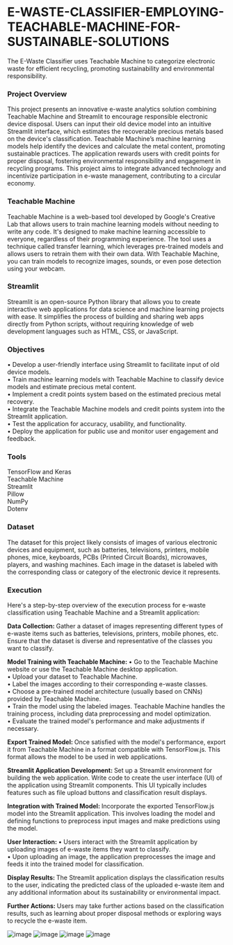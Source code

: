 # E-WASTE-CLASSIFIER-EMPLOYING-TEACHABLE-MACHINE-FOR-SUSTAINABLE-SOLUTIONS
The E-Waste Classifier uses Teachable Machine to categorize electronic waste for efficient recycling, promoting sustainability and environmental responsibility.

### Project Overview

This project presents an innovative e-waste analytics solution combining Teachable Machine and Streamlit to encourage responsible electronic device disposal. Users can input their old device model into an intuitive Streamlit interface, which estimates the recoverable precious metals based on the device's classification. Teachable Machine’s machine learning models help identify the devices and calculate the metal content, promoting sustainable practices. The application rewards users with credit points for proper disposal, fostering environmental responsibility and engagement in recycling programs. This project aims to integrate advanced technology and incentivize participation in e-waste management, contributing to a circular economy.

### Teachable Machine

Teachable Machine is a web-based tool developed by Google's Creative Lab that allows users to train machine learning models without needing to write any code. It's designed to make machine learning accessible to everyone, regardless of their programming experience. The tool uses a technique called transfer learning, which leverages pre-trained models and allows users to retrain them with their own data. With Teachable Machine, you can train models to recognize images, sounds, or even pose detection using your webcam.

### Streamlit

Streamlit is an open-source Python library that allows you to create interactive web applications for data science and machine learning projects with ease. It simplifies the process of building and sharing web apps directly from Python scripts, without requiring knowledge of web development languages such as HTML, CSS, or JavaScript.


### Objectives

•	Develop a user-friendly interface using Streamlit to facilitate input of old device models.
<Br>
•	Train machine learning models with Teachable Machine to classify device models and estimate precious metal content.
<Br>
•	Implement a credit points system based on the estimated precious metal recovery.
<Br>
•	Integrate the Teachable Machine models and credit points system into the Streamlit application.
<Br>
•	Test the application for accuracy, usability, and functionality.
<Br>
•	Deploy the application for public use and monitor user engagement and feedback.



### Tools

TensorFlow and Keras
<Br>
Teachable Machine
<Br>
Streamlit
<Br>
Pillow 
<Br>
NumPy
<Br>
Dotenv


### Dataset

The dataset for this project likely consists of images of various electronic devices and equipment, such as batteries, televisions, printers, mobile phones, mice, keyboards, PCBs (Printed Circuit Boards), microwaves, players, and washing machines. Each image in the dataset is labeled with the corresponding class or category of the electronic device it represents.

### Execution
Here's a step-by-step overview of the execution process for e-waste classification using Teachable Machine and a Streamlit application:

<b> Data Collection: </b>
Gather a dataset of images representing different types of e-waste items such as batteries, televisions, printers, mobile phones, etc. Ensure that the dataset is diverse and representative of the classes you want to classify.

<b> Model Training with Teachable Machine: </b>
•	Go to the Teachable Machine website or use the Teachable Machine desktop application.
<Br>
•	Upload your dataset to Teachable Machine.
<Br>
•	Label the images according to their corresponding e-waste classes.
<Br>
•	Choose a pre-trained model architecture (usually based on CNNs) provided by Teachable Machine.
<Br>
•	Train the model using the labeled images. Teachable Machine handles the training process, including data preprocessing and model optimization.
<Br>
•	Evaluate the trained model's performance and make adjustments if necessary.

<b> Export Trained Model: </b>
Once satisfied with the model's performance, export it from Teachable Machine in a format compatible with TensorFlow.js. This format allows the model to be used in web applications.

<b> Streamlit Application Development: </b>
Set up a Streamlit environment for building the web application. Write code to create the user interface (UI) of the application using Streamlit components. This UI typically includes features such as file upload buttons and classification result displays.


<b> Integration with Trained Model: </b>
Incorporate the exported TensorFlow.js model into the Streamlit application. This involves loading the model and defining functions to preprocess input images and make predictions using the model.

<b> User Interaction: </b>
•	Users interact with the Streamlit application by uploading images of e-waste items they want to classify.
<Br>
•	Upon uploading an image, the application preprocesses the image and feeds it into the trained model for classification.

<b> Display Results: </b>
The Streamlit application displays the classification results to the user, indicating the predicted class of the uploaded e-waste item and any additional information about its sustainability or environmental impact.

<b> Further Actions: </b>
Users may take further actions based on the classification results, such as learning about proper disposal methods or exploring ways to recycle the e-waste item.

![image](https://github.com/user-attachments/assets/4d0e144b-6d22-404f-b238-ae7c5b8aeb2d)
![image](https://github.com/user-attachments/assets/11a5df43-5ed4-4f83-af0a-d2ae96e1ed56)
![image](https://github.com/user-attachments/assets/615ac4ec-209d-4423-b9be-f1cd6715509b)
![image](https://github.com/user-attachments/assets/cafe245f-68ef-4d60-a102-311817d5a8f1)





